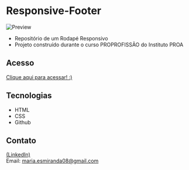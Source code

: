 # Responsive-Footer


![Preview](https://github.com/MaduSales/Responsive-Footer/assets/166547195/c2fb5a3c-efdb-4ff5-be66-91caf75bb986)

- Repositório de um Rodapé Responsivo
- Projeto construído durante o curso PROPROFISSÃO do Instituto PROA

## Acesso
 [Clique aqui para acessar! :)](https://madusales.github.io/Responsive-Footer/)

## Tecnologias

- HTML
- CSS
- Github

## Contato
[(LinkedIn)](www.linkedin.com/in/maria-eduarda-de-sales-78a04221b)
<br>
Email: maria.esmiranda08@gmail.com

